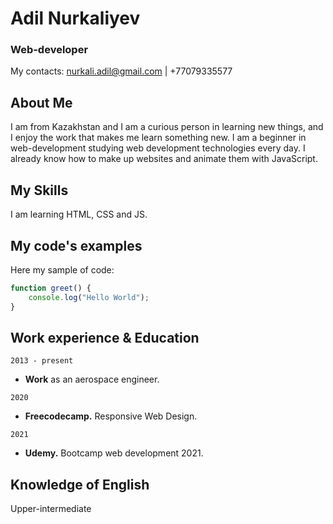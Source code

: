 # Adil Nurkaliyev
### Web-developer

My contacts:
nurkali.adil@gmail.com | +77079335577

## About Me

I am from Kazakhstan and I am a curious person in learning new things, and I enjoy the work that makes me learn something new. I am a beginner in web-development studying web development technologies every day. I already know how to make up websites and animate them with JavaScript.

## My Skills

I am learning HTML, CSS and JS.

## My code's examples

Here my sample of code:
```javascript
function greet() {
    console.log("Hello World");
}
```

## Work experience & Education

`2013 - present`
* __Work__ as an aerospace engineer.

`2020`
* __Freecodecamp.__ Responsive Web Design.

`2021`
* __Udemy.__ Bootcamp web development 2021.


## Knowledge of English

Upper-intermediate
